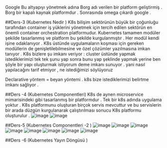 Google Bu altyapıyı yönetmek adına Borg adı verilen bir platform geliştirmiş . Borg bir kapalı kaynak platformdur .
Sonrasında omega çıkardı google .

##Ders-3 (Kubernetes Nedir )
K8s bilişim sektörünün büyük bir çoğunluğu tarafından container iş yüklerini yönetmek için tercih edilen sektörün en önemli container orchestration platformudur.
Kubernetes tamamen modüler şekilde tasarlanmış ve platform bu şekilde kurgulanmıştır . Her modül kendi işine odaklanıyor .
K8s üstünde uygulamaların koşması için gereken modüllerin de genişletilebilmesine ve özel çözümler yazılmasına imkan tanıyor .
K8s bizlere şu imkanı veriyor : cluster üstünde yapmak istediklerimizi tek tek şunu yap sonra bunu yap şeklinde yapmak yerine ben şöyle bir yapı oluşturmak istiyorum deme imkanı sunuyor .
yani nasıl yapılacağını tarif etmiyor , ne istediğimizi söylüyoruz 

  Declarative yöntem = beyan yöntemi .
  k8s bize istediklerimizi belirtme imkanı sağlıyor .
  
##Ders -4 (Kubernetes Componentleri)
  K8s de aynen microservice mimarisindeki gibi tasarlanmış bir platformdur . Tek bir k8s adında uygulama yoktur . K8s platformunu oluşturan birçok servis mevcuttur ve bu servislerin bir arada düzgün kurgulanarak çalıştırılması sonucu K8s platformu oluşturulur .
  ![image](https://user-images.githubusercontent.com/74687192/153704872-5234c8e0-2bf9-40b4-8cb5-d4ed9affc38f.png)
  ![image](https://user-images.githubusercontent.com/74687192/153704905-bf054f46-95d6-4919-888e-9b751653703b.png)
  
 ##Ders-5 (Kubernetes Componentleri -2 )
  ![image](https://user-images.githubusercontent.com/74687192/153705343-f8b9bda9-53d2-4b13-8d9f-8408c9f0a3cb.png)
![image](https://user-images.githubusercontent.com/74687192/153705351-0163f8c1-051b-4c3c-aee5-a6c0d2e8742b.png)
![image](https://user-images.githubusercontent.com/74687192/153705408-e0bb2c31-31b8-486e-ab1c-3e92090e18f2.png)
![image](https://user-images.githubusercontent.com/74687192/153705445-8bcec9e3-ac9f-409c-a502-d4ec443c846e.png)
![image](https://user-images.githubusercontent.com/74687192/153705548-7e3d0e77-6668-4ac9-9e05-97124e206fd4.png)
![image](https://user-images.githubusercontent.com/74687192/153705655-e204ad25-651f-4f33-8918-774b05d6e4cc.png)
![image](https://user-images.githubusercontent.com/74687192/153705670-6c33d73e-c49b-42a5-b4be-71dc772dd108.png)
![image](https://user-images.githubusercontent.com/74687192/153705696-d66cf365-2648-456f-bc4d-5d282d1dec73.png)

##Ders -6 (Kubernetes Yayın Döngüsü )
  
  

  
